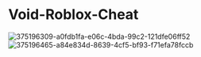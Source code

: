 # Void-Roblox-Cheat
![375196309-a0fdb1fa-e06c-4bda-99c2-121dfe06ff52](https://github.com/user-attachments/assets/369cec96-fad4-4ba1-b9fb-1e8bb3a819ba)
![375196465-a84e834d-8639-4cf5-bf93-f71efa78fccb](https://github.com/user-attachments/assets/57502c9d-0f45-4cf5-bc6b-792c268bfa2a)
